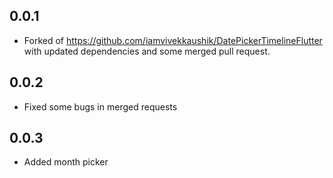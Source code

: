 ## 0.0.1
* Forked of https://github.com/iamvivekkaushik/DatePickerTimelineFlutter with updated dependencies and some merged pull request.

## 0.0.2
* Fixed some bugs in merged requests 

## 0.0.3
* Added month picker 